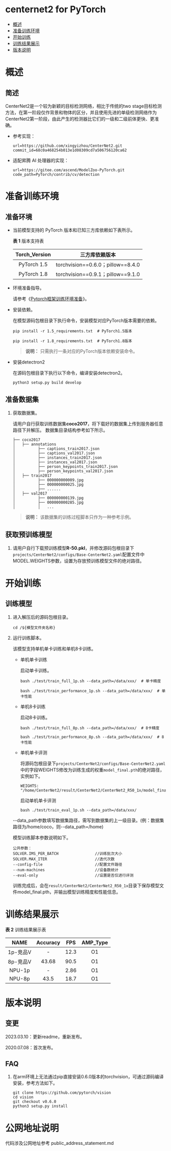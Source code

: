 # centernet2 for PyTorch

-   [概述](概述.md)
-   [准备训练环境](准备训练环境.md)
-   [开始训练](开始训练.md)
-   [训练结果展示](训练结果展示.md)
-   [版本说明](版本说明.md)



# 概述

## 简述

CenterNet2是一个较为新颖的目标检测网络，相比于传统的two stage目标检测方法，在第一阶段仅作背景和物体的区分，并且使用先进的单级检测网络作为CenterNet2第一阶段，由此产生的检测器比它们的一级和二级前体更快、更准确。

- 参考实现：

  ```
  url=https://github.com/xingyizhou/CenterNet2.git 
  commit_id=68c0a468254b013e1d08309cd7a506756120ca62
  ```

- 适配昇腾 AI 处理器的实现：

  ```
  url=https://gitee.com/ascend/ModelZoo-PyTorch.git
  code_path=PyTorch/contrib/cv/detection
  ```

# 准备训练环境

## 准备环境

- 当前模型支持的 PyTorch 版本和已知三方库依赖如下表所示。

  **表 1**  版本支持表

  | Torch_Version |          三方库依赖版本           |
  | :-----------: | :-------------------------------: |
  |  PyTorch 1.5  | torchvision==0.6.0；pillow==8.4.0 |
  |  PyTorch 1.8  | torchvision==0.9.1；pillow==9.1.0 |

- 环境准备指导。

  请参考《[Pytorch框架训练环境准备](https://www.hiascend.com/document/detail/zh/ModelZoo/pytorchframework/ptes)》。

- 安装依赖。

  在模型源码包根目录下执行命令，安装模型对应PyTorch版本需要的依赖。

  ```
  pip install -r 1.5_requirements.txt  # PyTorch1.5版本
  
  pip install -r 1.8_requirements.txt  # PyTorch1.8版本
  ```

  > **说明：** 
  > 只需执行一条对应的PyTorch版本依赖安装命令。

- 安装detectron2

  在源码包根目录下执行以下命令，编译安装detectron2。

  ```
  python3 setup.py build develop
  ```

## 准备数据集

1. 获取数据集。

   请用户自行获取训练数据集**coco2017**，将下载好的数据集上传到服务器任意路径下并解压。
   数据集目录结构参考如下所示。

   ```
   ├── coco2017
   │   ├── annotations
   │          ├── captions_train2017.json
   │          ├── captions_val2017.json
   │          ├── instances_train2017.json
   │          ├── instances_val2017.json
   │          ├── person_keypoints_train2017.json
   │          ├── person_keypoints_val2017.json
   │   ├── train2017
   │          ├── 000000000009.jpg
   │          ├── 000000000025.jpg
   │          ├── ......
   │   ├── val2017
   │          ├── 000000000139.jpg
   │          ├── 000000000285.jpg
   │          │   ...         
   ```

   > **说明：** 
   > 该数据集的训练过程脚本只作为一种参考示例。

## 获取预训练模型

1. 请用户自行下载预训练模型**R-50.pkl**，并修改源码包根目录下`projects/CenterNet2/configs/Base-CenterNet2.yaml`配置文件中MODEL.WEIGHTS参数，设置为存放预训练模型文件的绝对路径。


# 开始训练

## 训练模型

1. 进入解压后的源码包根目录。

   ```
   cd /${模型文件夹名称} 
   ```

2. 运行训练脚本。

   该模型支持单机单卡训练和单机8卡训练。

   - 单机单卡训练

     启动单卡训练。

     ```
     bash ./test/train_full_1p.sh --data_path=/data/xxx/  # 单卡精度
     
     bash ./test/train_performance_1p.sh --data_path=/data/xxx/  # 单卡性能
     ```

   - 单机8卡训练

     启动8卡训练。

     ```
     bash ./test/train_full_8p.sh --data_path=/data/xxx/  # 8卡精度
     
     bash ./test/train_performance_8p.sh --data_path=/data/xxx/  # 8卡性能
     ```

   - 单机单卡评测

     将源码包根目录下`projects/CenterNet2/configs/Base-CenterNet2.yaml`中的字段WEIGHTS修改为训练生成的权重`model_final.pth`的绝对路径，实例如下。

     ```
     WEIGHTS: "/home/CenterNet2/result/CenterNet2/CenterNet2_R50_1x/model_final.pth"
     ```

     启动单机单卡评测

     ```
     bash ./test/train_eval_1p.sh --data_path=/data/xxx/
     ```

   --data_path参数填写数据集路径，需写到数据集的上一级目录。(例：数据集路径为/home/coco，则--data_path=/home)

   模型训练脚本参数说明如下。

   ```
   公共参数：
   SOLVER.IMS_PER_BATCH                //训练批次大小
   SOLVER.MAX_ITER                     //迭代次数
   --config-file                       //配置文件路径
   --num-machines                      //设备数统计
   --eval-only                         //设置是否仅进行评测
   ```
   
   训练完成后，会在`result/CenterNet2/CenterNet2_R50_1x`目录下保存模型文件model_final.pth，并输出模型训练精度和性能信息。

# 训练结果展示

**表 2**  训练结果展示表

|   NAME   | Accuracy | FPS  | AMP_Type |
| :------: | :------: | :--: | :------: |
| 1p-竞品V |    -     | 12.3 |    O1    |
| 8p-竞品V |  43.68   | 90.5 |    O1    |
|  NPU-1p  |    -     | 2.86 |    O1    |
|  NPU-8p  |   43.5   | 18.7 |    O1    |

# 版本说明

## 变更

2023.03.10：更新readme，重新发布。

2020.07.08：首次发布。

## FAQ

1. 在arm环境上无法通过pip直接安装0.6.0版本的torchvision，可通过源码编译安装，参考方法如下。

   ```
   git clone https://github.com/pytorch/vision
   cd vision
   git checkout v0.6.0
   python3 setup.py install
   ```

# 公网地址说明

代码涉及公网地址参考 public_address_statement.md